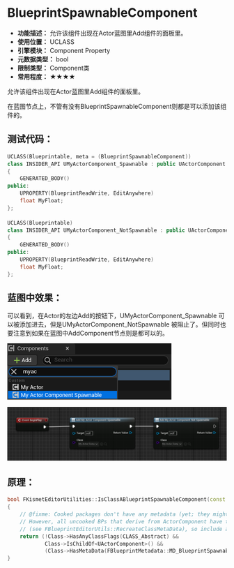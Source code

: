 ﻿# BlueprintSpawnableComponent

- **功能描述：** 允许该组件出现在Actor蓝图里Add组件的面板里。
- **使用位置：** UCLASS
- **引擎模块：** Component Property
- **元数据类型：** bool
- **限制类型：** Component类
- **常用程度：** ★★★★

允许该组件出现在Actor蓝图里Add组件的面板里。

在蓝图节点上，不管有没有BlueprintSpawnableComponent则都是可以添加该组件的。

## 测试代码：

```cpp
UCLASS(Blueprintable, meta = (BlueprintSpawnableComponent))
class INSIDER_API UMyActorComponent_Spawnable : public UActorComponent
{
	GENERATED_BODY()
public:
	UPROPERTY(BlueprintReadWrite, EditAnywhere)
	float MyFloat;
};

UCLASS(Blueprintable)
class INSIDER_API UMyActorComponent_NotSpawnable : public UActorComponent
{
	GENERATED_BODY()
public:
	UPROPERTY(BlueprintReadWrite, EditAnywhere)
	float MyFloat;
};
```

## 蓝图中效果：

可以看到，在Actor的左边Add的按钮下，UMyActorComponent_Spawnable 可以被添加进去，但是UMyActorComponent_NotSpawnable 被阻止了。但同时也要注意到如果在蓝图中AddComponent节点则是都可以的。

![Untitled](Meta_Component_BlueprintSpawnableComponent_Untitled.png)

![Untitled](Meta_Component_BlueprintSpawnableComponent_Untitled_1.png)

## 原理：

```cpp
bool FKismetEditorUtilities::IsClassABlueprintSpawnableComponent(const UClass* Class)
{
	// @fixme: Cooked packages don't have any metadata (yet; they might become available via the sidecar editor data)
	// However, all uncooked BPs that derive from ActorComponent have the BlueprintSpawnableComponent metadata set on them
	// (see FBlueprintEditorUtils::RecreateClassMetaData), so include any ActorComponent BP that comes from a cooked package
	return (!Class->HasAnyClassFlags(CLASS_Abstract) &&
			Class->IsChildOf<UActorComponent>() &&
			(Class->HasMetaData(FBlueprintMetadata::MD_BlueprintSpawnableComponent) || Class->GetPackage()->bIsCookedForEditor));
}
```